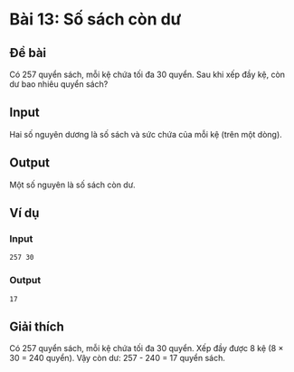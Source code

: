 # Bài 13: Số sách còn dư

## Đề bài
Có 257 quyển sách, mỗi kệ chứa tối đa 30 quyển. Sau khi xếp đầy kệ, còn dư bao nhiêu quyển sách?

## Input
Hai số nguyên dương là số sách và sức chứa của mỗi kệ (trên một dòng).

## Output
Một số nguyên là số sách còn dư.

## Ví dụ
### Input
```
257 30
```

### Output
```
17
```

## Giải thích
Có 257 quyển sách, mỗi kệ chứa tối đa 30 quyển. Xếp đầy được 8 kệ (8 × 30 = 240 quyển). Vậy còn dư: 257 - 240 = 17 quyển sách.
